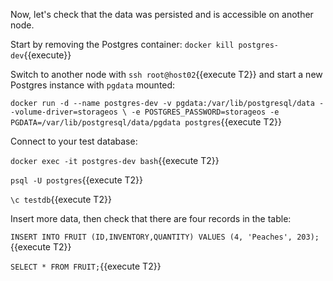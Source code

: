 Now, let's check that the data was persisted and is accessible on another node.

Start by removing the Postgres container:
`docker kill postgres-dev`{{execute}}

Switch to another node with `ssh root@host02`{{execute T2}} and start a new Postgres instance with `pgdata` mounted:

`docker run -d --name postgres-dev -v pgdata:/var/lib/postgresql/data --volume-driver=storageos \
-e POSTGRES_PASSWORD=storageos -e PGDATA=/var/lib/postgresql/data/pgdata postgres`{{execute T2}}

Connect to your test database:

`docker exec -it postgres-dev bash`{{execute T2}}

`psql -U postgres`{{execute T2}}

`\c testdb`{{execute T2}}

Insert more data, then check that there are four records in the table:

`INSERT INTO FRUIT (ID,INVENTORY,QUANTITY) VALUES (4, 'Peaches', 203);`{{execute T2}}

`SELECT * FROM FRUIT;`{{execute T2}}
